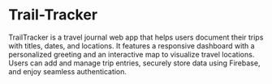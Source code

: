 # Trail-Tracker
TrailTracker is a travel journal web app that helps users document their trips with titles, dates, and locations. It features a responsive dashboard with a personalized greeting and an interactive map to visualize travel locations. Users can add and manage trip entries, securely store data using Firebase, and enjoy seamless authentication.
